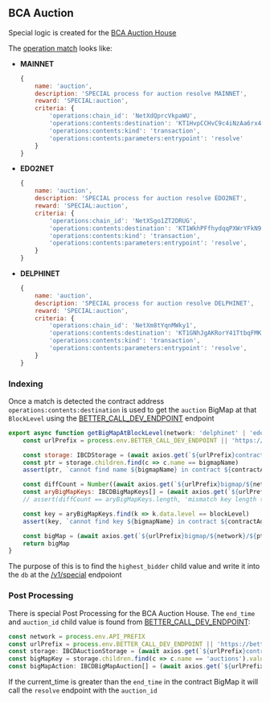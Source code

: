 ## BCA Auction

Special logic is created for the [BCA Auction House](https://auctions.alchememist.com/)

The [operation match](./quest_operation_matching.md) looks like:

* **MAINNET**
    ```js
    {
        name: 'auction',
        description: 'SPECIAL process for auction resolve MAINNET',
        reward: 'SPECIAL:auction',
        criteria: {
            'operations:chain_id': 'NetXdQprcVkpaWU',
            'operations:contents:destination': 'KT1HvpCCHvC9c4iNzAa6rx4MqNsmPRJf6CEw',
            'operations:contents:kind': 'transaction',
            'operations:contents:parameters:entrypoint': 'resolve'
        }
    }
    ```
* **EDO2NET**
    ```js
    {
        name: 'auction',
        description: 'SPECIAL process for auction resolve EDO2NET',
        reward: 'SPECIAL:auction',
        criteria: {
            'operations:chain_id': 'NetXSgo1ZT2DRUG',
            'operations:contents:destination': 'KT1WkhPFfhydqqPXWrYFkN9gfpgus1XXCeHy',
            'operations:contents:kind': 'transaction',
            'operations:contents:parameters:entrypoint': 'resolve',
        }
    }
    ```
* **DELPHINET**
    ```js
    {
        name: 'auction',
        description: 'SPECIAL process for auction resolve DELPHINET',
        reward: 'SPECIAL:auction',
        criteria: {
            'operations:chain_id': 'NetXm8tYqnMWky1',
            'operations:contents:destination': 'KT1GNhJgAKRorY41TtbqFMKGFkSyCdPiuk2i',
            'operations:contents:kind': 'transaction',
            'operations:contents:parameters:entrypoint': 'resolve',
        }
    }
    ```

### Indexing
Once a match is detected the contract address `operations:contents:destination` is used to get the `auction` BigMap at that `BlockLevel` using the [BETTER_CALL_DEV_ENDPOINT](./env_config.md) endpoint

```js
export async function getBigMapAtBlockLevel(network: 'delphinet' | 'edo2net' | 'mainnet', contractAddress: string, bigmapName: string, blockLevel: number): Promise<IBCDBigMap> {
    const urlPrefix = process.env.BETTER_CALL_DEV_ENDPOINT || 'https://better-call.dev/v1/'

    const storage: IBCDStorage = (await axios.get(`${urlPrefix}contract/${network}/${contractAddress}/storage`)).data
    const ptr = storage.children.find(c => c.name == bigmapName)
    assert(ptr, `cannot find name ${bigmapName} in contract ${contractAddress}, in network ${network}`)

    const diffCount = Number((await axios.get(`${urlPrefix}bigmap/${network}/${ptr.value}/count`)).data.count)
    const aryBigMapKeys: IBCDBigMapKeys[] = (await axios.get(`${urlPrefix}bigmap/${network}/${ptr.value}/keys`)).data
    // assert(diffCount == aryBigMapKeys.length, 'mismatch key length to diff count')

    const key = aryBigMapKeys.find(k => k.data.level == blockLevel)
    assert(key, `cannot find key ${bigmapName} in contract ${contractAddress}, in network ${network}, at this blockLevel ${blockLevel}`)

    const bigMap = (await axios.get(`${urlPrefix}bigmap/${network}/${ptr.value}/keys/${key.data.key_hash}`)).data
    return bigMap
}
```

The purpose of this is to find the `highest_bidder` child value and write it into the `db` at the [/v1/special](./quest_api.md) endpoiont

### Post Processing
There is special Post Processing for the BCA Auction House.  The `end_time` and `auction_id` child value is found from [BETTER_CALL_DEV_ENDPOINT](./env_config.md):

```js
const network = process.env.API_PREFIX
const urlPrefix = process.env.BETTER_CALL_DEV_ENDPOINT || 'https://better-call.dev/v1/'
const storage: IBCDAuctionStorage = (await axios.get(`${urlPrefix}contract/${network}/${this.contractAuctionAddress}/storage`)).data
const bigMapKey = storage.children.find(c => c.name == 'auctions').value
const bigMapAction: IBCDBigMapAuction[] = (await axios.get(`${urlPrefix}bigmap/${network}/${bigMapKey}/keys`)).data
```

If the current_time is greater than the `end_time` in the contract BigMap it will call the `resolve` endpoint with the `auction_id`
